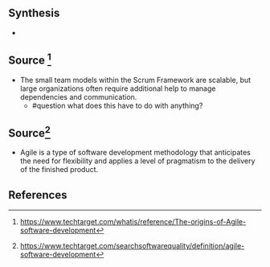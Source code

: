 ## Synthesis
- 
## Source [^1]
- The small team models within the Scrum Framework are scalable, but large organizations often require additional help to manage dependencies and communication.
	- #question what does this have to do with anything?
## Source[^2]
- Agile is a type of software development methodology that anticipates the need for flexibility and applies a level of pragmatism to the delivery of the finished product.
## References

[^1]: https://www.techtarget.com/whatis/reference/The-origins-of-Agile-software-development
[^2]: https://www.techtarget.com/searchsoftwarequality/definition/agile-software-development